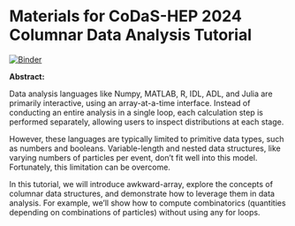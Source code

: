 # Materials for CoDaS-HEP 2024 Columnar Data Analysis Tutorial


<!-- This repository contains the lecture notebooks and workbook used for [columnar data analysis](https://indico.cern.ch/event/1151367/timetable/#41-columnar-data-analysis), presented at CoDaS-HEP at 13:30pm on July 20, 2023 by Jim Pivarski and Ioana Ifrim.

Workbook Live WebAssymbly (Pyodide + JupyterLite) instance: https://ioanaif.github.io/columnar-data-analysis-codas-hep-2023/lab/index.html
-->

[![Binder](https://binderhub.ssl-hep.org/badge_logo.svg)](https://binderhub.ssl-hep.org/v2/gh/ianna/2024-07-24-CoDaSHEP2024-Columnar_Data_Analysis.git/HEAD)

**Abstract:**

Data analysis languages like Numpy, MATLAB, R, IDL, ADL, and Julia are primarily interactive, using an array-at-a-time interface. Instead of conducting an entire analysis in a single loop, each calculation step is performed separately, allowing users to inspect distributions at each stage.

However, these languages are typically limited to primitive data types, such as numbers and booleans. Variable-length and nested data structures, like varying numbers of particles per event, don’t fit well into this model. Fortunately, this limitation can be overcome.

In this tutorial, we will introduce awkward-array, explore the concepts of columnar data structures, and demonstrate how to leverage them in data analysis. For example, we’ll show how to compute combinatorics (quantities depending on combinations of particles) without using any for loops.


<!--
## How to participate 


You don't need to install anything on your computer to participate; You can run the workbook notebook in your browser with JupyterLite:

https://ioanaif.github.io/columnar-data-analysis-codas-hep-2023/lab/index.html


### Running all the notebooks on your personal computer

If you want to install and run the notebooks on your computer (including the lecture notebooks), you can do so by following these steps:


#### 1. Clone the repository

First clone this repository to your local machine via:

```
git clone https://github.com/ioanaif/columnar-data-analysis-codas-hep-2023.git
```

#### 2. Download conda (if you haven't already)

If you do not already have the conda package manager installed, please follow the instructions [here](https://docs.conda.io/en/latest/miniconda.html).



#### 3. Create a conda environment

Navigate to the  ``columnar-data-analysis-codas-hep-2023`` directory and create a new conda environment with the required
packages via:

```terminal
cd columnar-data-analysis-codas-hep-2023
conda env create --file environment.yml
```

This will create a new conda environment named "columnar-data-analysis-codas-hep-2023".

#### 4. Activate the environment

Next, activate the environment:

```
conda activate columnar-data-analysis-codas-hep-2023
```

#### 5. Launch JupyterLab

Finally, launch JupyterLab with:

```
jupyter lab
```
-->
